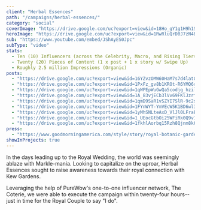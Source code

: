 ```yaml
---
client: "Herbal Essences"
path: "/campaigns/herbal-essences/"
category: "social"
coverImage: "https://drive.google.com/uc?export=view&id=18Ho_gY1g1H9h1SEgW3J9sPQNWy-dJnC1"
heroImage: "https://drive.google.com/uc?export=view&id=1RwRluQrD0J7zN4ByWPhu3ln8sO7hFIPq"
sub: "https://www.youtube.com/embed/JShAyES0Jpc"
subType: "video"
stats:
  - Ten (10) Influencers (across the Celebrity, Macro, and Rising Tiers)
  - Twenty (20) Pieces of Content (1 x post + 1 x story w/ Swipe Up)
  - Roughly 2.5 million Impressions (Organic)
posts:
  - "https://drive.google.com/uc?export=view&id=16YZvzOMW60HaM7s7d4latQXeKkK_zpBO"
  - "https://drive.google.com/uc?export=view&id=1PxFz_gv8b1KROt-R6YMQ6rg77n7AwVsq"
  - "https://drive.google.com/uc?export=view&id=1qWPEpWuGwQa5codjg_hzil9FIwwo2bJO"
  - "https://drive.google.com/uc?export=view&id=1A_83vjECb3lVv69FKlJzrffo5MxeNT_i"
  - "https://drive.google.com/uc?export=view&id=1qmD9SaR1vSZYI7SlR-9c2sibtHx2mh4a"
  - "https://drive.google.com/uc?export=view&id=1FYnWYT-YmVEcW5K1BD6wl3IefXWag6kr"
  - "https://drive.google.com/uc?export=view&id=1yMhSNLteAxD_VlJl0LFraE_FTrKRPrYl"
  - "https://drive.google.com/uc?export=view&id=1_UEocGtbOi25WFiRk0Q9v1rEuN3R4FGJ"
  - "https://drive.google.com/uc?export=view&id=1fkhlAorbq15Rzh8Qjnm8kKJKhy0NMv2j"
press:
  - "https://www.goodmorningamerica.com/style/story/royal-botanic-gardens-kew-creating-natural-beauty-products-55246426"
showInProjects: true
---
```


In the days leading up to the Royal Wedding, the world was seemingly ablaze with Markle-mania. Looking to capitalize on the uproar, Herbal Essences sought to raise awareness towards their royal connection with Kew Gardens.

Leveraging the help of PureWow's one-to-one influencer network, The Coterie, we were able to execute the campaign within twenty-four hours--just in time for the Royal Couple to say "I do".
